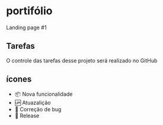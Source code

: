 # portifólio

Landing page #1

## Tarefas

O controle das tarefas desse projeto será realizado no GitHub

## ícones

- :package: Nova funcionalidade
- :up: Atuazalição
- :bug: Correção de bug
- :checkered_flag: Release


